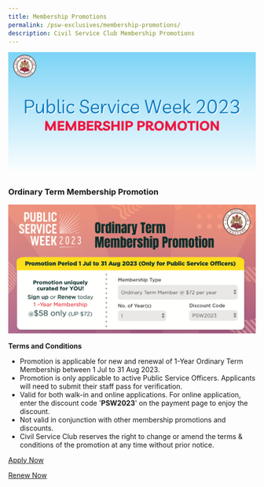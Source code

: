 ```yaml
---
title: Membership Promotions
permalink: /psw-exclusives/membership-promotions/
description: Civil Service Club Membership Promotions
---
```

![](/images/PSW2023%20Exclusive_image/psw_membership_promo.png)
<br>
### Ordinary Term Membership Promotion
![](/images/PSW2023%20Exclusive_image/psw%20ordinary%20term%20membership%202023.png)

**Terms and Conditions**
* Promotion is applicable for new and renewal of 1-Year Ordinary Term Membership between 1 Jul to 31 Aug 2023. <br>
* Promotion is only applicable to active Public Service Officers. Applicants will need to submit their staff pass for
verification.<br>
* Valid for both walk-in and online applications. For online application, enter the discount code '**PSW2023**' on the
payment page to enjoy the discount. <br>
* Not valid in conjunction with other membership promotions and discounts.<br>
* Civil Service Club reserves the right to change or amend the terms &amp; conditions of the promotion at any time
without prior notice.

[Apply Now](https://gateway.csc.sg/webclub/membership/clubnewsignup.tbred?webpage=newmbrsignup&amp;ACTION=Continue)

[Renew Now ](https://gateway.csc.sg/webclub/facilities/)